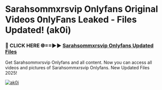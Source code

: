 # Sarahsommxrsvip Onlyfans Original Videos 0nlyFans Leaked - Files Updated! (ak0i)

<h3>🔴 CLICK HERE 🌐==►► <a href="https://tinyurl.com/ehrbuxhb" rel="nofollow">Sarahsommxrsvip Onlyfans Updated Files</a></h3>

Get Sarahsommxrsvip Onlyfans and all content. Now you can access all videos and pictures of Sarahsommxrsvip Onlyfans. New Updated Files 2025!

[![ak0i](https://i.imgur.com/lVYEuWS.gif)](https://tinyurl.com/ehrbuxhb)
